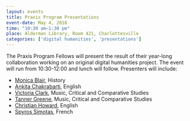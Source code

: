 ```yaml
---
layout: events
title: Praxis Program Presentations
event-date: May 4, 2018
time: "10:30 am–1:30 pm"
place: Alderman Library, Room 421, Charlottesville
categories: ['digital humanities', 'presentations']
---
```


<p>The Praxis Program Fellows will present the result of their year-long collaboration working on an original digital humanities project. The event will run from 10:30-12:00 and lunch will follow. Presenters will include:</p>
<ul>
<li><a href="http://scholarslab.org/people/">Monica Blair</a>, History</li>
<li><a href="http://scholarslab.org/people/">Ankita Chakrabarti</a>, English</li>
<li><a href="http://scholarslab.org/people/">Victoria Clark</a>, Music, Critical and Comparative Studies</li>
<li><a href="http://scholarslab.org/people/">Tanner Greene</a>, Music, Critical and Comparative Studies</li>
<li><a href="http://scholarslab.org/people/christian-howard/">Christian Howard</a>, English</li>
<li><a href="http://scholarslab.org/people/">Spyros Simotas</a>, French</li>
</ul>